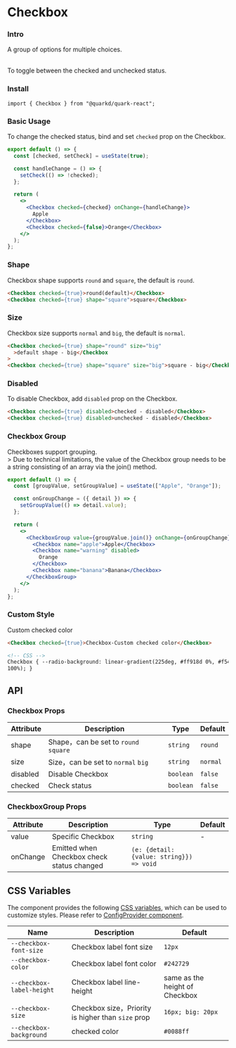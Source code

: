 # Checkbox

### Intro

A group of options for multiple choices.

<br/>
To toggle between the checked and unchecked status.

### Install

```tsx
import { Checkbox } from "@quarkd/quark-react";
```

### Basic Usage

To change the checked status, bind and set `checked` prop on the Checkbox.

```jsx
export default () => {
  const [checked, setCheck] = useState(true);

  const handleChange = () => {
    setCheck(() => !checked);
  };

  return (
    <>
      <Checkbox checked={checked} onChange={handleChange}>
        Apple
      </Checkbox>
      <Checkbox checked={false}>Orange</Checkbox>
    </>
  );
};
```

### Shape

Checkbox shape supports `round` and `square`, the default is `round`.

```html
<Checkbox checked={true}>round(default)</Checkbox>
<Checkbox checked={true} shape="square">square</Checkbox>
```

### Size

Checkbox size supports `normal` and `big`, the default is `normal`.

```html
<Checkbox checked={true} shape="round" size="big"
  >default shape - big</Checkbox
>
<Checkbox checked={true} shape="square" size="big">square - big</Checkbox>
```

### Disabled

To disable Checkbox, add `disabled` prop on the Checkbox.

```html
<Checkbox checked={true} disabled>checked - disabled</Checkbox>
<Checkbox checked={true} disabled>unchecked - disabled</Checkbox>
```

### Checkbox Group

Checkboxes support grouping.<br/>>
Due to technical limitations, the value of the Checkbox group needs to be a string consisting of an array via the join() method.

```jsx
export default () => {
  const [groupValue, setGroupValue] = useState(["Apple", "Orange"]);

  const onGroupChange = ({ detail }) => {
    setGroupValue(() => detail.value);
  };

  return (
    <>
      <CheckboxGroup value={groupValue.join()} onChange={onGroupChange}>
        <Checkbox name="apple">Apple</Checkbox>
        <Checkbox name="warning" disabled>
          Orange
        </Checkbox>
        <Checkbox name="banana">Banana</Checkbox>
      </CheckboxGroup>
    </>
  );
};
```

### Custom Style

Custom checked color

```html
<Checkbox checked={true}>Checkbox-Custom checked color</Checkbox>

<!-- CSS -->
Checkbox { --radio-background: linear-gradient(225deg, #ff918d 0%, #f54640
100%); }
```

## API

### Checkbox Props

| Attribute | Description                           | Type      | Default  |
| --------- | ------------------------------------- | --------- | -------- |
| shape     | Shape，can be set to `round` `square` | `string`  | `round`  |
| size      | Size，can be set to `normal` `big`    | `string`  | `normal` |
| disabled  | Disable Checkbox                      | `boolean` | `false`  |
| checked   | Check status                          | `boolean` | `false`  |

### CheckboxGroup Props

| Attribute | Description                                | Type                                     | Default |
| --------- | ------------------------------------------ | ---------------------------------------- | ------- |
| value     | Specific Checkbox                          | `string`                                 | -       |
| onChange  | Emitted when Checkbox check status changed | `(e: {detail: {value: string}}) => void` |

## CSS Variables

The component provides the following [CSS variables](https://developer.mozilla.org/zh-CN/docs/Web/CSS/Using_CSS_custom_properties), which can be used to customize styles. Please refer to [ConfigProvider component](#/zh-CN/guide/theme).

| Name                      | Description                                        | Default                        |
| ------------------------- | -------------------------------------------------- | ------------------------------ |
| `--checkbox-font-size`    | Checkbox label font size                           | `12px`                         |
| `--checkbox-color`        | Checkbox label font color                          | `#242729`                      |
| `--checkbox-label-height` | Checkbox label line-height                         | same as the height of Checkbox |
| `--checkbox-size`         | Checkbox size，Priority is higher than `size` prop | `16px; big: 20px`              |
| `--checkbox-background`   | checked color                                      | `#0088ff`                      |
